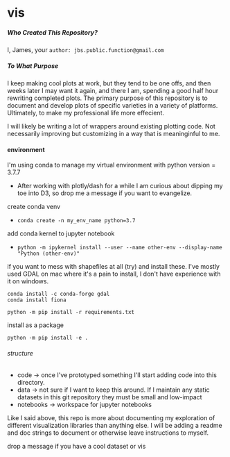 # vis
##### Who Created This Repository?

 I, James, your ```author: jbs.public.function@gmail.com```


##### To What Purpose

I keep making cool plots at work, but they tend to be one offs, and then weeks later I may want it again, and there I am, spending a good half hour rewriting completed plots.
The primary purpose of this repository is to document and develop plots of specific varieties in a variety of platforms. Ultimately, to make my professional life more effecient.

I will likely be writing a lot of wrappers around existing plotting code. Not necessarily improving but customizing in a way that is meaninginful to me.

#### environment
I'm using conda to manage my virtual environment with python version = 3.7.7
* After working with plotly/dash for a while I am curious about dipping my toe into D3, so drop me a message if you want to evangelize.

create conda venv
* `conda create -n my_env_name python=3.7`

add conda kernel to jupyter notebook
* `python -m ipykernel install --user --name other-env --display-name "Python (other-env)"`

if you want to mess with shapefiles at all (try) and install these. I've mostly used GDAL on mac where it's a pain to install, I don't have experience with it on windows. 

```
conda install -c conda-forge gdal
conda install fiona
```

```
python -m pip install -r requirements.txt
```

install as a package
```
python -m pip install -e .
```

###### structure

* code -> once I've prototyped something I'll start adding code into this directory.
* data -> not sure if I want to keep this around. If I maintain any static datasets in this git repository they must be small and low-impact
* notebooks -> workspace for jupyter notebooks

Like I said above, this repo is more about documenting my exploration of different visualization libraries than anything else.
I will be adding a readme and doc strings to document or otherwise leave instructions to myself.




drop a message if you have a cool dataset or vis
